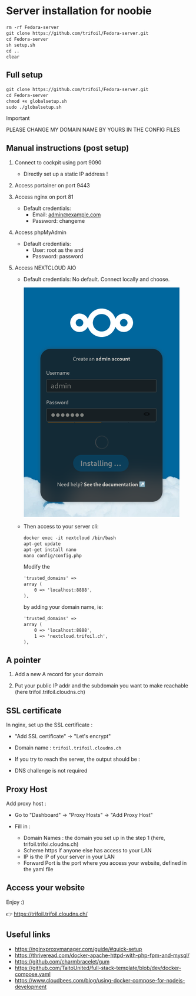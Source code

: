 # Server installation for noobie

```
rm -rf Fedora-server
git clone https://github.com/trifoil/Fedora-server.git
cd Fedora-server
sh setup.sh
cd ..
clear
```

## Full setup

```
git clone https://github.com/trifoil/Fedora-server.git
cd Fedora-server
chmod +x globalsetup.sh
sudo ./globalsetup.sh
```

> [!IMPORTANT]  
> PLEASE CHANGE MY DOMAIN NAME BY YOURS IN THE CONFIG FILES

## Manual instructions (post setup)

1) Connect to cockpit using port 9090
    * Directly set up a static IP address !

2) Access portainer on port 9443

3) Access nginx on port 81
    * Default credentials:
        * Email:    admin@example.com
        * Password: changeme

4) Access phpMyAdmin
    * Default credentials:
        * User: root as the  and 
        * Password: password

5) Access NEXTCLOUD AIO
    * Default credentials:
        No default. Connect locally and choose.

        ![alt text](image.png)

    * Then access to your server cli:
        ```
        docker exec -it nextcloud /bin/bash
        apt-get update
        apt-get install nano
        nano config/config.php
        ```
        Modify the 
        ```
        'trusted_domains' => 
        array (
            0 => 'localhost:8888',
        ),
        ```
        by adding your domain name, ie:
        ```
        'trusted_domains' => 
        array (
            0 => 'localhost:8888',
            1 => 'nextcloud.trifoil.ch',
        ),
        ```

## A pointer 

1) Add a new A record for your domain

2) Put your public IP addr and the subdomain you want to make reachable (here trifoil.trifoil.cloudns.ch)

## SSL certificate

In nginx, set up the SSL certificate :

* "Add SSL certificate" -> "Let's encrypt"

* Domain name : ```trifoil.trifoil.cloudns.ch```

* If you try to reach the server, the output should be :

* DNS challenge is not required

## Proxy Host

Add proxy host :

* Go to "Dashboard" -> "Proxy Hosts" -> "Add Proxy Host"

* Fill in :
    * Domain Names : the domain you set up in the step 1 (here, trifoil.trifoi.cloudns.ch)
    * Scheme https if anyone else has access to your LAN
    * IP is the IP of your server in your LAN
    * Forward Port is the port where you access your website, defined in the yaml file

## Access your website

Enjoy :)

👉 https://trifoil.trifoil.cloudns.ch/

## Useful links

* https://nginxproxymanager.com/guide/#quick-setup
* https://thriveread.com/docker-apache-httpd-with-php-fpm-and-mysql/
* https://github.com/charmbracelet/gum
* https://github.com/TaitoUnited/full-stack-template/blob/dev/docker-compose.yaml
* https://www.cloudbees.com/blog/using-docker-compose-for-nodejs-development

